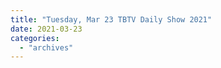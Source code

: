 ```yaml
---
title: "Tuesday, Mar 23 TBTV Daily Show 2021"
date: 2021-03-23
categories: 
  - "archives"
---
```



